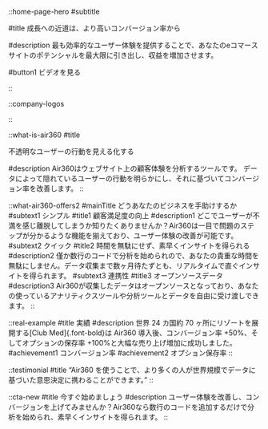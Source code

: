 ::home-page-hero
#subtitle
<!-- スマート、直感的 & 連携性 -->

#title
成長への近道は、より高いコンバージョン率から

#description
最も効率的なユーザー体験を提供することで、あなたのeコマースサイトのポテンシャルを最大限に引き出し、収益を増加させます。

#button1
ビデオを見る

::

::company-logos

::

::what-is-air360
#title
<!-- No more black box -->
<!-- 不透明なユーザーの行動を透明性のあるものに -->
不透明なユーザーの行動を見える化する
<!-- 隠れている行動を明らかにする -->
#description
Air360はウェブサイト上の顧客体験を分析するツールです。 
データによって隠れているユーザーの行動を明らかにし、それに基づいてコンバージョン率を改善します。
::

::what-air360-offers2
#mainTitle
どうあなたのビジネスを手助けするか
#subtext1
シンプル
#title1
顧客満足度の向上
#description1
どこでユーザーが不満を感じ離脱してしまうか知りたくありませんか？Air360は一目で問題のステップが分かるような機能を揃えており、ユーザー体験の改善が可能です。
#subtext2
クイック
#title2
時間を無駄にせず、素早くインサイトを得られる
#description2
僅か数行のコードで分析を始められので、あなたの貴重な時間を無駄にしません。データ収集まで数ヶ月待たずとも、リアルタイムで直ぐインサイトを得られます。
#subtext3
連携性
#title3
オープンソースデータ
#description3
Air360が収集したデータはオープンソースとなっており、あなたの使っているアナリティクスツールや分析ツールとデータを自由に受け渡しできます。
::

<!-- ::product-header
#title
This is how Air360 helps you
::

::single-description{imagePath="/smartDescription.png" buttonStatus="hidden"}
#subtext
シンプル
#title
顧客満足度の向上
#description
どこでユーザーが不満を感じ離脱してしまう傾向にあるか知りたくありませんか？ファネルなら一目で問題のステップが分かるので、ユーザー体験の改善が可能です。
::

::single-description{imagePath="/intuitiveDescription.png" imageStatus="block" imageStatus2="hidden" buttonStatus="hidden"}
#subtext
シンプル
#title
時間を無駄にせず、素早くインサイトを得られる
#description
僅か数行のコードで分析を始められので、あなたの貴重な時間を無駄にしません。Air360ならデータ収集まで数ヶ月待たずとも、リアルタイムで直ぐインサイトを得られます。
::

::single-description{imagePath="/smartDescription.png" buttonStatus="hidden"}
#subtext
シンプル
#title
オープンソースデータ
#description
Air360が収集したデータはオープンソースとなっており、あなたの使っているアナリティクスツールや分析ツールとデータを自由に受け渡しできます。
:: -->

<!-- ::product-header
#title
どうあなたのビジネスを手助けするか
::
::single-description{imagePath="/smartDescription.png" buttonStatus="hidden"}
#subtext
スマート
#title
セッションリプレイ
#description
ユーザーのウェブ上の行動を動画で確認し、ユーザーが持つ不満を素早く発見できます。スクリーニングすることで、気になる動きをする特定のユーザーに絞れます。
:: -->

<!-- ::what-air360-offers
#title
どうあなたのビジネスを手助けするか
#title1
コーディング不要な自動トラッキング
#description1
必要なのは初めの数行のコードのみ。その先はユーザーの全ての行動が追跡されます。
#title2
ページ上分析
#description2
実際のユーザーの動きを動画で確認することで、顧客体験向上につながる仮説を立てて検証し、コンバージョンの障壁を取り除けます。
Chrome拡張機能を使い、コンバージョンに大きく影響を与えた要素をクリック一つで直感的に特定できます。
#title3
技術的な能力なしで分析可能
#description3
必要なのは初めの数行のコードのみ。エンジニアに複雑なタグ付けやコーディングをお願いせずに済むため、時間と人件費のコスト削減になります。
:: -->

<!-- ::why-people-choose-air360{imagePath1="/smartDescription.png" imagePath2="/intuitiveDescription.png" imagePath3="/dataIntegration.png"}
#title
Air360を選ぶ理由
#title1
スマート
#description1
リアルタイムで顧客体験のデータを取得し、データに基づいた意思決定によりコンバージョンの増加を
可能にします。
#title2
直感的
#description2
Chrome拡張機能を使い、コンバージョンに大きく影響を与えた要素をクリック一つで直感的に特定できます。
#title3
連携性
#description3
Air360はあなたのお持ちのマーケティングや分析ツール間でデータを受け渡しできます。
:: -->

::real-example
#title
実績
#description
世界 24 カ国約 70 ヶ所にリゾートを展開する[Club Med]{.font-bold}は Air360 導入後、コンバージョン率 +50%、そしてオプションの保存率
+100%と大幅な売り上げ増加に成功しました。
#achievement1
コンバージョン率
#achievement2
オプション保存率
::

::testimonial
#title
“Air360 を使うことで、より多くの人が世界規模でデータに基づいた意思決定に携わることができます。”
::

::cta-new
#title
今すぐ始めましょう
#description
ユーザー体験を改善し、コンバージョンを上げてみませんか？Air360なら数行のコードを追加するだけで分析を始められ、素早くインサイトを得られます。
::

